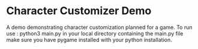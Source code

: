 # Character Customizer Demo
A demo demonstrating character customization planned for a game. 
To run use : python3 main.py in your local directory containing the main.py file
make sure you have pygame installed with your python installation.
